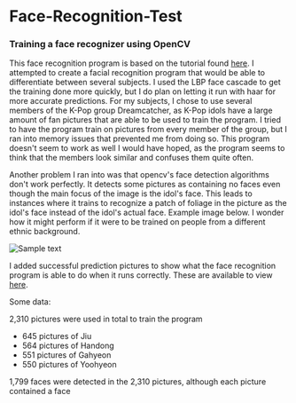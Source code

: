 # Face-Recognition-Test
### Training a face recognizer using OpenCV

This face recognition program is based on the tutorial found [here](https://www.superdatascience.com/opencv-face-recognition/). I attempted to create a facial recognition program that would be able to differentiate between several subjects. I used the LBP face cascade to get the training done more quickly, but I do plan on letting it run with haar for more accurate predictions. For my subjects, I chose to use several members of the K-Pop group Dreamcatcher, as K-Pop idols have a large amount of fan pictures that are able to be used to train the program. I tried to have the program train on pictures from every member of the group, but I ran into memory issues that prevented me from doing so. This program doesn't seem to work as well I would have hoped, as the program seems to think that the members look similar and confuses them quite often. 

Another problem I ran into was that opencv's face detection algorithms don't work perfectly. It detects some pictures as containing no faces even though the main focus of the image is the idol's face. This leads to instances where it trains to recognize a patch of foliage in the picture as the idol's face instead of the idol's actual face. Example image below. I wonder how it might perform if it were to be trained on people from a different ethnic background. 

![Sample text](https://github.com/SimpleTurtle/SimpleTurtle/blob/master/images/22344172_1300303463430014_37224820856848384_n.jpg)

I added successful prediction pictures to show what the face recognition program is able to do when it runs correctly. These are available to view [here](predictions/).

Some data:

2,310 pictures were used in total to train the program
* 645 pictures of Jiu
* 564 pictures of Handong
* 551 pictures of Gahyeon
* 550 pictures of Yoohyeon

1,799 faces were detected in the 2,310 pictures, although each picture contained a face
